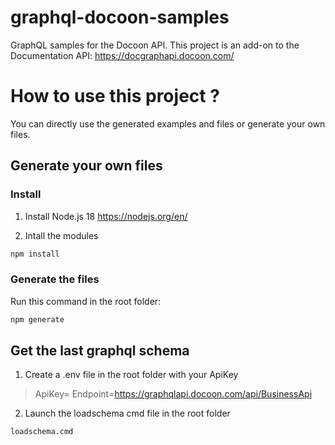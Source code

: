 # graphql-docoon-samples

GraphQL samples for the Docoon API.
This project is an add-on to the Documentation API:
https://docgraphapi.docoon.com/

# How to use this project ?

You can directly use the generated examples and files or generate your own files. 

## Generate your own files

### Install
1. Install Node.js 18
https://nodejs.org/en/

2. Intall the modules

```cmd
npm install
```

### Generate the files

Run this command in the root folder:
```cmd
npm generate
```

## Get the last graphql schema

1. Create a .env file in the root folder with your ApiKey

> ApiKey=<YourApiKeyGeneratedFronWebsite>
> Endpoint=https://graphqlapi.docoon.com/api/BusinessApi

2. Launch the loadschema cmd file in the root folder
```cmd
loadschema.cmd
```